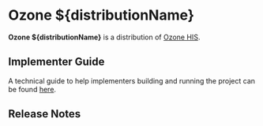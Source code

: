# Ozone ${distributionName}

**Ozone ${distributionName}** is a distribution of [Ozone HIS](https://www.ozone-his.com).

## Implementer Guide
A technical guide to help implementers building and running the project can be found [here](readme/impl-guide.md).

## Release Notes
